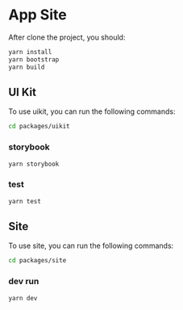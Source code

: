 # App Site

After clone the project, you should:

```sh
yarn install
yarn bootstrap
yarn build
```

## UI Kit

To use uikit, you can run the following commands:

```sh
cd packages/uikit
```

### storybook

```sh
yarn storybook
```

### test

```sh
yarn test
```

## Site

To use site, you can run the following commands:

```sh
cd packages/site
```

### dev run

```sh
yarn dev
```
